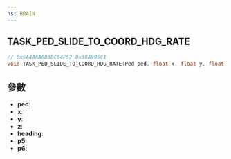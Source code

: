 ```yaml
---
ns: BRAIN
---
```

## TASK_PED_SLIDE_TO_COORD_HDG_RATE

```c
// 0x5A4A6A6D3DC64F52 0x38A995C1
void TASK_PED_SLIDE_TO_COORD_HDG_RATE(Ped ped, float x, float y, float z, float heading, float p5, float p6);
```


## 參數
* **ped**: 
* **x**: 
* **y**: 
* **z**: 
* **heading**: 
* **p5**: 
* **p6**: 

